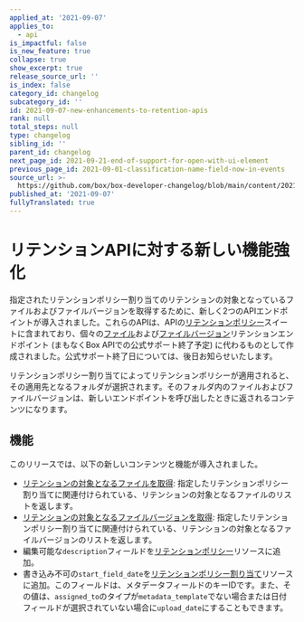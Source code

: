 ```yaml
---
applied_at: '2021-09-07'
applies_to:
  - api
is_impactful: false
is_new_feature: true
collapse: true
show_excerpt: true
release_source_url: ''
is_index: false
category_id: changelog
subcategory_id: ''
id: 2021-09-07-new-enhancements-to-retention-apis
rank: null
total_steps: null
type: changelog
sibling_id: ''
parent_id: changelog
next_page_id: 2021-09-21-end-of-support-for-open-with-ui-element
previous_page_id: 2021-09-01-classification-name-field-now-in-events
source_url: >-
  https://github.com/box/box-developer-changelog/blob/main/content/2021/09-07-new-enhancements-to-retention-apis.md
published_at: '2021-09-07'
fullyTranslated: true
---
```

# リテンションAPIに対する新しい機能強化

指定されたリテンションポリシー割り当てのリテンションの対象となっているファイルおよびファイルバージョンを取得するために、新しく2つのAPIエンドポイントが導入されました。これらのAPIは、APIの[リテンションポリシー][retention-policies]スイートに含まれており、個々の[ファイル][file]および[ファイルバージョン][file-version]リテンションエンドポイント (まもなくBox APIでの公式サポート終了予定) に代わるものとして作成されました。公式サポート終了日については、後日お知らせいたします。

<!-- more -->

リテンションポリシー割り当てによってリテンションポリシーが適用されると、その適用先となるフォルダが選択されます。そのフォルダ内のファイルおよびファイルバージョンは、新しいエンドポイントを呼び出したときに返されるコンテンツになります。

## 機能

このリリースでは、以下の新しいコンテンツと機能が導入されました。

* [リテンションの対象となるファイルを取得][files-retention]: 指定したリテンションポリシー割り当てに関連付けられている、リテンションの対象となるファイルのリストを返します。
* [リテンションの対象となるファイルバージョンを取得][file-versions-retention]: 指定したリテンションポリシー割り当てに関連付けられている、リテンションの対象となるファイルバージョンのリストを返します。
* 編集可能な`description`フィールドを[リテンションポリシー][retention-policy]リソースに追加。
* 書き込み不可の`start_field_date`を[リテンションポリシー割り当て][retention-policy-assignment]リソースに追加。このフィールドは、メタデータフィールドのキーIDです。また、その値は、`assigned_to`のタイプが`metadata_template`でない場合または日付フィールドが選択されていない場合に`upload_date`にすることもできます。

[retention-policies]: g://retention-policies

[files-retention]: e://get-retention-policy-assignments-id-files-under-retention

[file-versions-retention]: e://get-retention-policy-assignments-id-file-versions-under-retention

[file]: e://get-file-version-retentions-id

[file-version]: e://get-file-version-retentions

[retention-policy]: e://resources/retention-policy

[retention-policy-assignment]: e://resources/retention-policy-assignment
